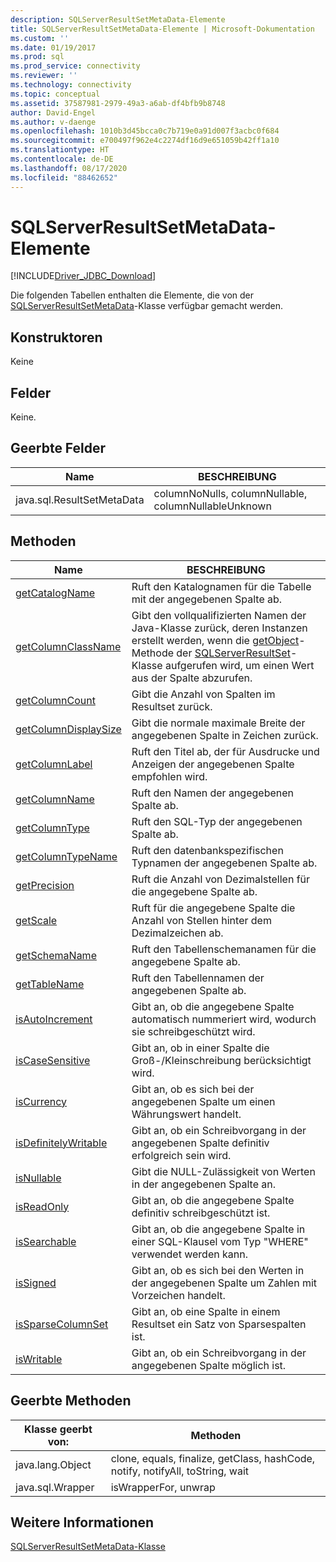 ```yaml
---
description: SQLServerResultSetMetaData-Elemente
title: SQLServerResultSetMetaData-Elemente | Microsoft-Dokumentation
ms.custom: ''
ms.date: 01/19/2017
ms.prod: sql
ms.prod_service: connectivity
ms.reviewer: ''
ms.technology: connectivity
ms.topic: conceptual
ms.assetid: 37587981-2979-49a3-a6ab-df4bfb9b8748
author: David-Engel
ms.author: v-daenge
ms.openlocfilehash: 1010b3d45bcca0c7b719e0a91d007f3acbc0f684
ms.sourcegitcommit: e700497f962e4c2274df16d9e651059b42ff1a10
ms.translationtype: HT
ms.contentlocale: de-DE
ms.lasthandoff: 08/17/2020
ms.locfileid: "88462652"
---
```

# <a name="sqlserverresultsetmetadata-members"></a>SQLServerResultSetMetaData-Elemente
[!INCLUDE[Driver_JDBC_Download](../../../includes/driver_jdbc_download.md)]

  Die folgenden Tabellen enthalten die Elemente, die von der [SQLServerResultSetMetaData](../../../connect/jdbc/reference/sqlserverresultsetmetadata-class.md)-Klasse verfügbar gemacht werden.  
  
## <a name="constructors"></a>Konstruktoren  
 Keine  
  
## <a name="fields"></a>Felder  
 Keine.  
  
## <a name="inherited-fields"></a>Geerbte Felder  
  
|Name|BESCHREIBUNG|  
|----------|-----------------|  
|java.sql.ResultSetMetaData|columnNoNulls, columnNullable, columnNullableUnknown|  
  
## <a name="methods"></a>Methoden  
  
|Name|BESCHREIBUNG|  
|----------|-----------------|  
|[getCatalogName](../../../connect/jdbc/reference/getcatalogname-method-sqlserverresultsetmetadata.md)|Ruft den Katalognamen für die Tabelle mit der angegebenen Spalte ab.|  
|[getColumnClassName](../../../connect/jdbc/reference/getcolumnclassname-method-sqlserverresultsetmetadata.md)|Gibt den vollqualifizierten Namen der Java-Klasse zurück, deren Instanzen erstellt werden, wenn die [getObject](../../../connect/jdbc/reference/getobject-method-sqlserverresultset.md)-Methode der [SQLServerResultSet](../../../connect/jdbc/reference/sqlserverresultset-class.md)-Klasse aufgerufen wird, um einen Wert aus der Spalte abzurufen.|  
|[getColumnCount](../../../connect/jdbc/reference/getcolumncount-method-sqlserverresultsetmetadata.md)|Gibt die Anzahl von Spalten im Resultset zurück.|  
|[getColumnDisplaySize](../../../connect/jdbc/reference/getcolumndisplaysize-method-sqlserverresultsetmetadata.md)|Gibt die normale maximale Breite der angegebenen Spalte in Zeichen zurück.|  
|[getColumnLabel](../../../connect/jdbc/reference/getcolumnlabel-method-sqlserverresultsetmetadata.md)|Ruft den Titel ab, der für Ausdrucke und Anzeigen der angegebenen Spalte empfohlen wird.|  
|[getColumnName](../../../connect/jdbc/reference/getcolumnname-method-sqlserverresultsetmetadata.md)|Ruft den Namen der angegebenen Spalte ab.|  
|[getColumnType](../../../connect/jdbc/reference/getcolumntype-method-sqlserverresultsetmetadata.md)|Ruft den SQL-Typ der angegebenen Spalte ab.|  
|[getColumnTypeName](../../../connect/jdbc/reference/getcolumntypename-method-sqlserverresultsetmetadata.md)|Ruft den datenbankspezifischen Typnamen der angegebenen Spalte ab.|  
|[getPrecision](../../../connect/jdbc/reference/getprecision-method-sqlserverresultsetmetadata.md)|Ruft die Anzahl von Dezimalstellen für die angegebene Spalte ab.|  
|[getScale](../../../connect/jdbc/reference/getscale-method-sqlserverresultsetmetadata.md)|Ruft für die angegebene Spalte die Anzahl von Stellen hinter dem Dezimalzeichen ab.|  
|[getSchemaName](../../../connect/jdbc/reference/getschemaname-method-sqlserverresultsetmetadata.md)|Ruft den Tabellenschemanamen für die angegebene Spalte ab.|  
|[getTableName](../../../connect/jdbc/reference/gettablename-method-sqlserverresultsetmetadata.md)|Ruft den Tabellennamen der angegebenen Spalte ab.|  
|[isAutoIncrement](../../../connect/jdbc/reference/isautoincrement-method-sqlserverresultsetmetadata.md)|Gibt an, ob die angegebene Spalte automatisch nummeriert wird, wodurch sie schreibgeschützt wird.|  
|[isCaseSensitive](../../../connect/jdbc/reference/iscasesensitive-method-sqlserverresultsetmetadata.md)|Gibt an, ob in einer Spalte die Groß-/Kleinschreibung berücksichtigt wird.|  
|[isCurrency](../../../connect/jdbc/reference/iscurrency-method-sqlserverresultsetmetadata.md)|Gibt an, ob es sich bei der angegebenen Spalte um einen Währungswert handelt.|  
|[isDefinitelyWritable](../../../connect/jdbc/reference/isdefinitelywritable-method-sqlserverresultsetmetadata.md)|Gibt an, ob ein Schreibvorgang in der angegebenen Spalte definitiv erfolgreich sein wird.|  
|[isNullable](../../../connect/jdbc/reference/isnullable-method-sqlserverresultsetmetadata.md)|Gibt die NULL-Zulässigkeit von Werten in der angegebenen Spalte an.|  
|[isReadOnly](../../../connect/jdbc/reference/isreadonly-method-sqlserverresultsetmetadata.md)|Gibt an, ob die angegebene Spalte definitiv schreibgeschützt ist.|  
|[isSearchable](../../../connect/jdbc/reference/issearchable-method-sqlserverresultsetmetadata.md)|Gibt an, ob die angegebene Spalte in einer SQL-Klausel vom Typ "WHERE" verwendet werden kann.|  
|[isSigned](../../../connect/jdbc/reference/issigned-method-sqlserverresultsetmetadata.md)|Gibt an, ob es sich bei den Werten in der angegebenen Spalte um Zahlen mit Vorzeichen handelt.|  
|[isSparseColumnSet](../../../connect/jdbc/reference/issparsecolumnset-method-sqlserverresultsetmetadata.md)|Gibt an, ob eine Spalte in einem Resultset ein Satz von Sparsespalten ist.|  
|[isWritable](../../../connect/jdbc/reference/iswritable-method-sqlserverresultsetmetadata.md)|Gibt an, ob ein Schreibvorgang in der angegebenen Spalte möglich ist.|  
  
## <a name="inherited-methods"></a>Geerbte Methoden  
  
|Klasse geerbt von:|Methoden|  
|---------------------------|-------------|  
|java.lang.Object|clone, equals, finalize, getClass, hashCode, notify, notifyAll, toString, wait|  
|java.sql.Wrapper|isWrapperFor, unwrap|  
  
## <a name="see-also"></a>Weitere Informationen  
 [SQLServerResultSetMetaData-Klasse](../../../connect/jdbc/reference/sqlserverresultsetmetadata-class.md)  
  
  
